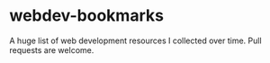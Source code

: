 # webdev-bookmarks
A huge list of web development resources I collected over time. Pull requests are welcome.
